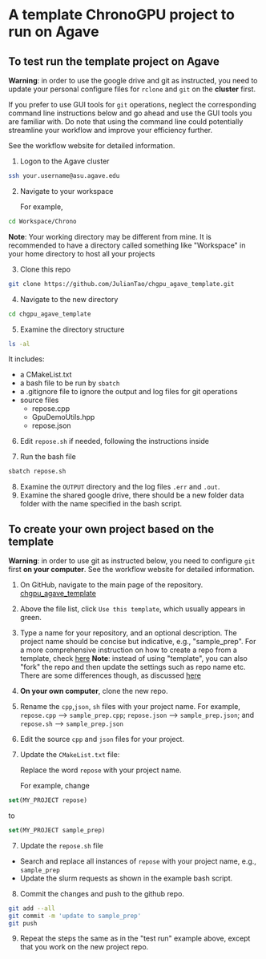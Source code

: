 # A template ChronoGPU project to run on Agave

## To test run the template project on Agave

**Warning**: in order to use the google drive and git as instructed, you need to update your personal configure files for `rclone` and `git` on the **cluster**  first. 

If you prefer to use GUI tools for `git` operations, neglect the corresponding command line instructions below and go ahead and use the GUI tools you are familiar with. Do note that using the command line could potentially streamline your workflow and improve your efficiency further.

See the workflow website for detailed information.

1. Logon to the Agave cluster

```bash
ssh your.username@asu.agave.edu
```

2. Navigate to your workspace

   For example,

```bash
cd Workspace/Chrono
```

**Note**: Your working directory may be different from mine. It is recommended to have a directory called something like "Workspace" in your home directory to host all your projects

3. Clone this repo

```bash
git clone https://github.com/JulianTao/chgpu_agave_template.git
```

4. Navigate to the new directory

```bash
cd chgpu_agave_template
```
5. Examine the directory structure

```bash
ls -al
```
   It includes:

   * a CMakeList.txt
   * a bash file to be run by `sbatch`
   * a .gitignore file to ignore the output and log files for git operations
   * source files 
     * repose.cpp
     * GpuDemoUtils.hpp
     * repose.json
6. Edit `repose.sh` if needed, following the instructions inside

8. Run the bash file

```bash
sbatch repose.sh
```
8. Examine the `OUTPUT` directory and the log files `.err` and `.out`.
9. Examine the shared google drive, there should be a new folder data folder with the name specified in the bash script. 

## To create your own project based on the template 

**Warning**: in order to use git as instructed below, you need to configure `git` first **on your computer**. See the workflow website for detailed information.
1. On GitHub, navigate to the main page of the repository. [chgpu_agave_template](https://github.com/JulianTao/chgpu_agave_template) 
2. Above the file list, click `Use this template`, which usually appears in green.
4. Type a name for your repository, and an optional description. The project name should be concise but indicative, e.g., "sample_prep". For a more comprehensive instruction on how to create a repo from a template, check [here](https://docs.github.com/en/repositories/creating-and-managing-repositories/creating-a-repository-from-a-template) 
**Note**: instead of using "template", you can also "fork" the repo and then update the settings such as repo name etc. There are some differences though, as discussed [here](https://docs.github.com/en/repositories/creating-and-managing-repositories/creating-a-repository-from-a-template) 

6. **On your own computer**, clone the new repo. 
7. Rename the `cpp`,`json`, `sh` files with your project name. 
   For example, `repose.cpp` --> `sample_prep.cpp`; `repose.json` --> `sample_prep.json`; and `repose.sh` --> `sample_prep.json`
8. Edit the source `cpp` and `json` files for your project.
9. Update the `CMakeList.txt` file:

   Replace the word `repose` with your project name.

   For example, change

```CMake
set(MY_PROJECT repose)
```
to

```CMake
set(MY_PROJECT sample_prep)
```
7. Update the `repose.sh` file

  * Search and replace all instances of `repose` with your project name, e.g., `sample_prep`
  * Update the slurm requests as shown in the example bash script.

8. Commit the changes and push to the github repo.

```bash
git add --all
git commit -m 'update to sample_prep'
git push
```
9. Repeat the steps the same as in the "test run" example above, except that you work on the new project repo.









